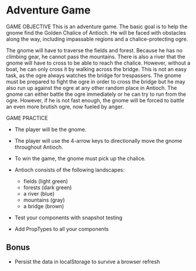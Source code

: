 Adventure Game
===
GAME OBJECTIVE
This is an adventure game.  The basic goal is to help the gnome find the Golden Chalice of Antioch.  He will be faced with obstacles along the way, including impassable regions and a chalice-protecting ogre.

The gnome will have to traverse the fields and forest. Because he has no climbing gear, he cannot pass the mountains. There is also a river that the gnome will have to cross to be able to reach the chalice.  However, without a boat, he can only cross it by walking across the bridge.  This is not an easy task, as the ogre always watches the bridge for trespassers.  The gnome must be prepared to fight the ogre in order to cross the bridge but he may also run up against the ogre at any other random place in Antioch. The gnome can either battle the ogre immediately or he can try to run from the ogre.  However, if he is not fast enough, the gnome will be forced to battle an even more brutish ogre, now fueled by anger.

GAME PRACTICE
* The player will be the gnome.  
* The player will use the 4-arrow keys to directionally move the gnome throughout Antioch.
* To win the game, the gnome must pick up the chalice.
* Antioch consists of the following landscapes:
    * fields (light green)
    * forests (dark green)
    * a river (blue)
    * mountains (gray)
    * a bridge (brown)






* Test your components with snapshot testing

* Add PropTypes to all your components

## Bonus

* Persist the data in localStorage to survive a browser refresh

